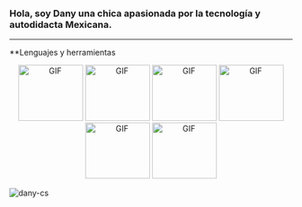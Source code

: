 ### Hola, soy Dany una chica apasionada por la tecnología y autodidacta Mexicana.
___
**Lenguajes y herramientas
<div align='center'>
<img height = "100px" width = "115px" alt="GIF" src="https://media.giphy.com/media/XAxylRMCdpbEWUAvr8/giphy.gif" />
<img height = "100px" width = "115px" alt="GIF" src="https://media.giphy.com/media/fsEaZldNC8A1PJ3mwp/giphy.gif" />
<img height = "100px" width = "115px" alt="GIF" src = "https://media.giphy.com/media/ln7z2eWriiQAllfVcn/giphy.gif" />
<img height = "100px" width = "115px" alt="GIF" src = "https://media.giphy.com/media/kH1DBkPNyZPOk0BxrM/giphy.gif" />
<img height = "100px" width = "115px" alt="GIF" src ="https://media.giphy.com/media/Ri2TUcKlaOcaDBxFpY/giphy.gif" />
<img height = "100px" width = "115px" alt="GIF" src="https://media.giphy.com/media/iFmw13LV1hHhViPPWz/giphy.gif" />
</div>


![dany-cs](https://github-readme-stats.vercel.app/api?username=dany-cs&show_icons=true&theme=radical)
 

<!--
**dany-cs/dany-cs** is a ✨ _special_ ✨ repository because its `README.md` (this file) appears on your GitHub profile.

Here are some ideas to get you started:

- 🔭 I’m currently working on ...
- 🌱 I’m currently learning ...
- 👯 I’m looking to collaborate on ...
- 🤔 I’m looking for help with ...
- 💬 Ask me about ...
- 📫 How to reach me: ...
- 😄 Pronouns: ...
- ⚡ Fun fact: ...
-->
 
